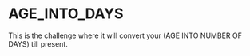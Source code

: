# AGE_INTO_DAYS
This is the challenge where it will convert your (AGE INTO NUMBER OF DAYS) till present.
